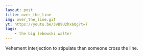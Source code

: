 ```yaml
---
layout: post
title: over_the_line
img: over_the_line.gif
yt: https://youtu.be/3vB9U2hx6Qg?t=7
tags:
    - the big lebowski walter
---
```

Vehement interjection to stipulate than someone cross the line.
